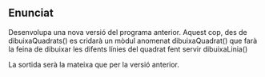 ## Enunciat

Desenvolupa una nova versió del programa anterior. Aquest cop, des de dibuixaQuadrats() es cridarà un mòdul anomenat dibuixaQuadrat() que farà la feina de dibuixar les difents línies del quadrat fent servir dibuixaLinia()

La sortida serà la mateixa que per la versió anterior.
